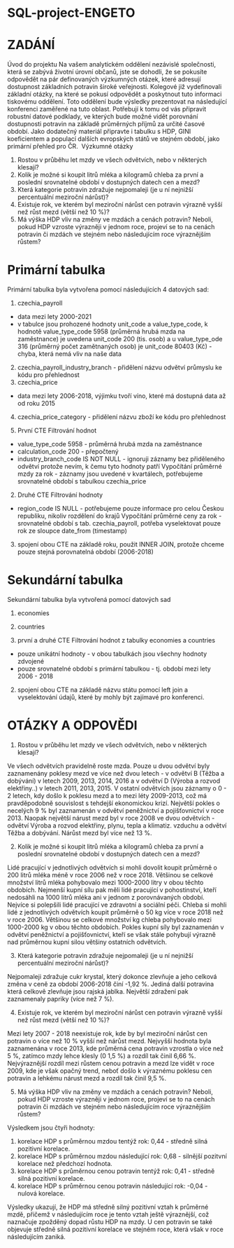 # SQL-project-ENGETO
# ZADÁNÍ

Úvod do projektu
Na vašem analytickém oddělení nezávislé společnosti, která se zabývá životní úrovní občanů, jste se dohodli, že se pokusíte odpovědět na pár definovaných výzkumných otázek, které adresují dostupnost základních potravin široké veřejnosti. Kolegové již vydefinovali základní otázky, na které se pokusí odpovědět a poskytnout tuto informaci tiskovému oddělení. Toto oddělení bude výsledky prezentovat na následující konferenci zaměřené na tuto oblast.
Potřebují k tomu od vás připravit robustní datové podklady, ve kterých bude možné vidět porovnání dostupnosti potravin na základě průměrných příjmů za určité časové období.
Jako dodatečný materiál připravte i tabulku s HDP, GINI koeficientem a populací dalších evropských států ve stejném období, jako primární přehled pro ČR.
﻿
Výzkumné otázky
1. Rostou v průběhu let mzdy ve všech odvětvích, nebo v některých klesají?
2. Kolik je možné si koupit litrů mléka a kilogramů chleba za první a poslední srovnatelné období v dostupných datech cen a mezd?
3. Která kategorie potravin zdražuje nejpomaleji (je u ní nejnižší percentuální meziroční nárůst)?
4. Existuje rok, ve kterém byl meziroční nárůst cen potravin výrazně vyšší než růst mezd (větší než 10 %)?
5. Má výška HDP vliv na změny ve mzdách a cenách potravin? Neboli, pokud HDP vzroste výrazněji v jednom roce, projeví se to na cenách potravin či mzdách ve stejném nebo následujícím roce výraznějším růstem?

# Primární tabulka
Primární tabulka byla vytvořena pomocí následujících 4 datových sad:
1. czechia_payroll
- data mezi lety 2000-2021
- v tabulce jsou prohozené hodnoty unit_code a value_type_code, k hodnotě value_type_code 5958 (průměrná hrubá mzda na zaměstnance) je uvedena unit_code 200 (tis. osob) a u value_type_ode 316 (průměrný počet zamětnaných osob) je unit_code 80403 (Kč) - chyba, která nemá vliv na naše data
2. czechia_payroll_industry_branch - přidělení názvu odvětví průmyslu ke kódu pro přehlednost
3. czechia_price
- data mezi lety 2006-2018, výjimku tvoří víno, které má dostupná data až od roku 2015
4. czechia_price_category - přidělení názvu zboží ke kódu pro přehlednost

1. První CTE
Filtrování hodnot
- value_type_code 5958 - průměrná hrubá mzda na zaměstnance
- calculation_code 200 - přepočtený
- industry_branch_code IS NOT NULL - ignoruji záznamy bez přiděleného odvětví protože nevím, k čemu tyto hodnoty patří
Vypočítání průměrné mzdy za rok - záznamy jsou uvedené v kvartálech, potřebujeme srovnatelné období s tabulkou czechia_price

2. Druhé CTE
Filtrování hodnoty
- region_code IS NULL - potřebujeme pouze informace pro celou Českou republiku, nikoliv rozdělení do krajů
Vypočítání průměrné ceny za rok - srovnatelné období s tab. czechia_payroll, potřeba vyselektovat pouze rok ze sloupce date_from (timestamp)

3. spojení obou CTE na základě roku, použit INNER JOIN, protože chceme pouze stejná porovnatelná období (2006-2018)

# Sekundární tabulka
Sekundární tabulka byla vytvořená pomocí datových sad
1. economies
2. countries

1. první a druhé CTE
Filtrování hodnot z tabulky economies a countries
- pouze unikátní hodnoty - v obou tabulkách jsou všechny hodnoty zdvojené
- pouze srovnatelné období s primární tabulkou - tj. období mezi lety 2006 - 2018

2. spojení obou CTE na základě názvu státu pomocí left join a vyselektování údajů, které by mohly být zajímavé pro konferenci.

# OTÁZKY A ODPOVĚDI
1. Rostou v průběhu let mzdy ve všech odvětvích, nebo v některých klesají?

Ve všech odvětvích pravidelně roste mzda. Pouze u dvou odvětví byly zaznamenány poklesy mezd ve více než dvou letech - v odvětví B (Těžba a dobývání) v letech 2009, 2013, 2014, 2016 a v odvětví D (Výroba a rozvod elektřiny..) v letech 2011, 2013, 2015.
V ostatní odvětvích jsou záznamy o 0 - 2 letech, kdy došlo k poklesu mezd a to mezi léty 2009-2013, což má pravděpodobně souvislost s tehdejší ekonomickou krizí.
Největší pokles o necelých 9 %  byl zaznamenán v odvětví peněžnictví a pojišťovnictví v roce 2013.
Naopak největší nárust mezd byl v roce 2008 ve dvou odvětvích - odvětví Výroba a rozvod elektřiny, plynu, tepla a klimatiz. vzduchu a odvětví Těžba a dobývání. Nárůst mezd byl více než 13 %.

2. Kolik je možné si koupit litrů mléka a kilogramů chleba za první a poslední srovnatelné období v dostupných datech cen a mezd?

Lidé pracující v jednotlivých odvětvích si mohli dovolit koupit průměrně o 200 litrů mléka méně v roce 2006 než v roce 2018. Většinou se celkové množství litrů mléka pohybovalo mezi 1000-2000 litry v obou těchto obdobích. Nejmenší kupní sílu pak měli lidé pracující v pohostinství, kteří nedosáhli na 1000 litrů mléka ani v jednom z porovnávaných období. Nejvíce si polepšili lidé pracující ve zdravotní a sociální péči.
Chleba si mohli lidé z jednotlivých odvětvích koupit průměrně o 50 kg více v roce 2018 než v roce 2006. Většinou se celkové množství kg chleba pohybovalo mezi 1000-2000 kg v obou těchto obdobích. Pokles kupní síly byl zaznamenán v odvětví peněžnictví a pojišťovnictví, kteří se však stále pohybují výrazně nad průměrnou kupní silou většiny ostatních odvětvích.

3. Která kategorie potravin zdražuje nejpomaleji (je u ní nejnižší percentuální meziroční nárůst)?

Nejpomaleji zdražuje cukr krystal, který dokonce zlevňuje a jeho celková změna v ceně za období 2006-2018 činí -1,92 %. Jediná další potravina která celkově zlevňuje jsou rajská jablka. Největší zdražení pak zaznamenaly papriky (více než 7 %).

4. Existuje rok, ve kterém byl meziroční nárůst cen potravin výrazně vyšší než růst mezd (větší než 10 %)?

Mezi lety 2007 - 2018 neexistuje rok, kde by byl meziroční nárůst cen potravin o více než 10 % vyšší než nárůst mezd. Nejvyšší hodnota byla zaznamenána v roce 2013, kde průměrná cena potravin vzrostla o více než 5 %, zatímco mzdy lehce klesly (0 1,5 %) a rozdíl tak činil 6,66 %.
Nejvýraznější rozdíl mezi růstem cenou potravin a mezd lze vidět v roce 2009, kde je však opačný trend, neboť došlo k výraznému poklesu cen potravin a lehkému nárust mezd a rozdíl tak činil 9,5 %.

5. Má výška HDP vliv na změny ve mzdách a cenách potravin? Neboli, pokud HDP vzroste výrazněji v jednom roce, projeví se to na cenách potravin či mzdách ve stejném nebo následujícím roce výraznějším růstem?

Výsledkem jsou čtyři hodnoty:
1. korelace HDP s průměrnou mzdou tentýž rok: 0,44 - středně silná pozitivní korelace.
2. korelace HDP s průměrnou mzdou následující rok: 0,68 - silnější pozitvní korelace než předchozí hodnota.
3. korelace HDP s průměrnou cenou potravin tentýž rok: 0,41 - středně silná pozitivní korelace.
4. korelace HDP s průměrnou cenou potravin následující rok: -0,04 - nulová korelace.

Výsledky ukazují, že HDP má středně silný pozitivní vztah k průměrné mzdě, přičemž v následujícím roce je tento vztah ještě výraznější, což naznačuje zpožděný dopad růstu HDP na mzdy. U cen potravin se také objevuje středně silná pozitivní korelace ve stejném roce, která však v roce následujícím zaniká.

